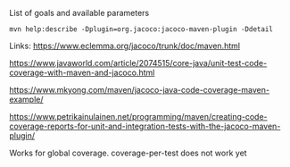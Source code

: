 List of goals and available parameters
```
mvn help:describe -Dplugin=org.jacoco:jacoco-maven-plugin -Ddetail
```


Links:
https://www.eclemma.org/jacoco/trunk/doc/maven.html

https://www.javaworld.com/article/2074515/core-java/unit-test-code-coverage-with-maven-and-jacoco.html

https://www.mkyong.com/maven/jacoco-java-code-coverage-maven-example/

https://www.petrikainulainen.net/programming/maven/creating-code-coverage-reports-for-unit-and-integration-tests-with-the-jacoco-maven-plugin/


Works for global coverage.
coverage-per-test does not work yet